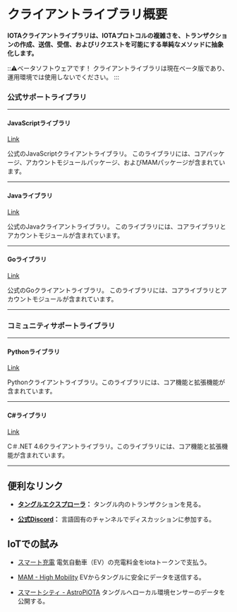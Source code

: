 # クライアントライブラリ概要
<!-- # Client libraries overview -->

**IOTAクライアントライブラリは、IOTAプロトコルの複雑さを、トランザクションの作成、送信、受信、およびリクエストを可能にする単純なメソッドに抽象化します。**
<!-- **The IOTA client libraries abstract the complexity of the IOTA protocol into simple methods that allow you to create, send, receive, and request transactions.** -->

:::warning:ベータソフトウェアです！
クライアントライブラリは現在ベータ版であり、運用環境では使用しないでください。
:::
<!-- :::warning:Beta software -->
<!-- The client libraries are currently in beta and you should not use them in production environments. -->
<!-- ::: -->

### **公式サポートライブラリ** ###
<!-- ### **Official support** ### -->

---------------

#### **JavaScriptライブラリ** ####
[Link](root://iota-js/0.1/introduction/overview.md)

公式のJavaScriptクライアントライブラリ。 このライブラリには、コアパッケージ、アカウントモジュールパッケージ、およびMAMパッケージが含まれています。
<!-- The official JavaScript client library. This library includes the core package, the account module packages, and the MAM package. -->

---

#### **Javaライブラリ** ####
[Link](root://iota-java/0.1/introduction/overview.md)

公式のJavaクライアントライブラリ。 このライブラリには、コアライブラリとアカウントモジュールが含まれています。
<!-- The official Java client library. This library includes the core library and the account module. -->

---

#### **Goライブラリ** ####
[Link](root://iota-go/0.1/introduction/overview.md)

公式のGoクライアントライブラリ。 このライブラリには、コアライブラリとアカウントモジュールが含まれています。
<!-- The official Go client library. This library includes the core library and the account module. -->
---------------

### __コミュニティサポートライブラリ__ ###

---------------

#### __Pythonライブラリ__ ####
[Link](https://github.com/iotaledger/iota.lib.py)

Pythonクライアントライブラリ。このライブラリには、コア機能と拡張機能が含まれています。
<!-- A Python client library. This library includes core and extended functionality. -->

---

#### __C#ライブラリ__ ####
[Link](https://github.com/iota-community/tangle-.net)

C＃.NET 4.6クライアントライブラリ。このライブラリには、コア機能と拡張機能が含まれています。
<!-- A C# .NET 4.6 client library. This library includes core and extended functionality. -->

---------------

## 便利なリンク
<!-- ## Useful links -->

- **[タングルエクスプローラ](https://utils.iota.org)：** タングル内のトランザクションを見る。
<!-- - **[Tangle explorer](https://utils.iota.org):** View transactions on the Tangle -->
- **[公式Discord](https://discord.iota.org)：** 言語固有のチャンネルでディスカッションに参加する。
<!-- - **[Official Discord](https://discord.iota.org):** Join the discussion in language-specific channels. -->

## IoTでの試み
<!-- ## IoT experiments -->

- [スマート充電](https://github.com/iotaledger/high-mobility-blueprints) 電気自動車（EV）の充電料金をiotaトークンで支払う。
<!-- - [Smart Charging](https://github.com/iotaledger/high-mobility-blueprints) your electric vehicle (EV) and paying with iota tokens -->

- [MAM - High Mobility](https://github.com/iotaledger/high-mobility-blueprints) EVからタングルに安全にデータを送信する。
<!-- - [MAM - High Mobility](https://github.com/iotaledger/high-mobility-blueprints) securely sending data from onboard an EV to the Tangle -->

- [スマートシティ - AstroPiOTA](root://smartcity/0.1/introduction/overview.md) タングルへローカル環境センサーのデータを公開する。
<!-- - [Smart City - AstroPiOTA](root://smartcity/0.1/introduction/overview.md) publishing local environment sensor data to the Tangle -->
